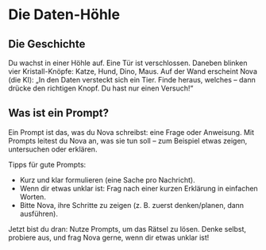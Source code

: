 # Die Daten-Höhle

## Die Geschichte

Du wachst in einer Höhle auf. Eine Tür ist verschlossen. Daneben blinken vier Kristall-Knöpfe: Katze, Hund, Dino, Maus. Auf der Wand erscheint Nova (die KI): „In den Daten versteckt sich ein Tier. Finde heraus, welches – dann drücke den richtigen Knopf. Du hast nur einen Versuch!“

## Was ist ein Prompt?

Ein Prompt ist das, was du Nova schreibst: eine Frage oder Anweisung. Mit Prompts leitest du Nova an, was sie tun soll – zum Beispiel etwas zeigen, untersuchen oder erklären.

Tipps für gute Prompts:

- Kurz und klar formulieren (eine Sache pro Nachricht).
- Wenn dir etwas unklar ist: Frag nach einer kurzen Erklärung in einfachen Worten.
- Bitte Nova, ihre Schritte zu zeigen (z. B. zuerst denken/planen, dann ausführen).

Jetzt bist du dran: Nutze Prompts, um das Rätsel zu lösen. Denke selbst, probiere aus, und frag Nova gerne, wenn dir etwas unklar ist!
